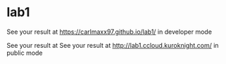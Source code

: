 # lab1
See your result at https://carlmaxx97.github.io/lab1/   in developer mode

See your result at See your result at http://lab1.ccloud.kuroknight.com/  in public mode
